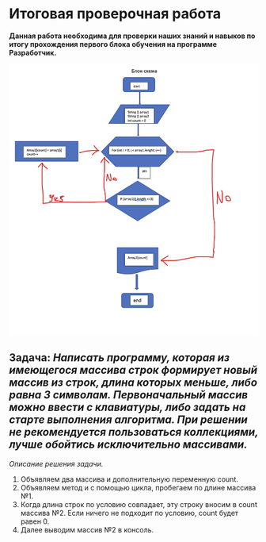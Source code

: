# Итоговая проверочная работа
 **Данная работа необходимa для проверки наших знаний и навыков по итогу прохождения первого блока обучения на программе Разработчик.**

![](blok.png)
## Задача: *Написать программу, которая из имеющегося массива строк формирует новый массив из строк, длина которых меньше, либо равна 3 символам. Первоначальный массив можно ввести с клавиатуры, либо задать на старте выполнения алгоритма. При решении не рекомендуется пользоваться коллекциями, лучше обойтись исключительно массивами.*

*Описание решения задачи.*

1. Объявляем два массива и дополнительную переменную count.
2. Объявляем метод и с помощью цикла, пробегаем по длине массива №1.
3. Когда длина строк по условию совпадает, эту строку вносим в count массива №2. Если ничего не подходит по условию, count будет равен 0.
4. Далее выводим массив №2 в консоль.
